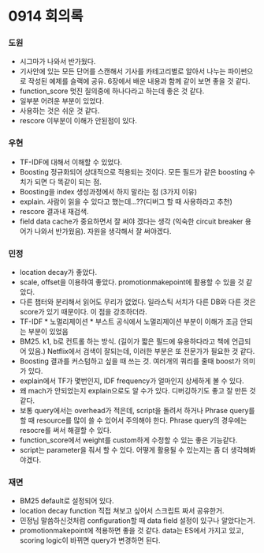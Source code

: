 # 0914 회의록

### 도원
* 시그마가 나와서 반가웠다.
* 기사안에 있는 모든 단어를 스캔해서 기사를 카테고리별로 알아서 나누는 파이썬으로 작성된 예제를 슬랙에 공유. 6장에서 배운 내용과 함께 같이 보면 좋을 것 같다.
* function_score 멋진 질의중에 하나다라고 하는데 좋은 것 같다.
* 일부분 어려운 부분이 있었다.
* 사용하는 것은 쉬운 것 같다.
* rescore 이부분이 이해가 안된점이 있다.

### 우현
* TF-IDF에 대해서 이해할 수 있었다.
* Boosting 정규화되어 상대적으로 적용되는 것이다. 모든 필드가 같은 boosting 수치가 되면 다 똑같이 되는 점.
* Boosting을 index 생성과정에서 하지 말라는 점 (3가지 이유)
* explain. 사람이 읽을 수 있다고 했는데...??(디버그 할 때 사용하라고 추천)
* rescore 결과내 재검색.
* field data cache가 중요하면서 잘 써야 겠다는 생각 (익숙한 circuit breaker 용어가 나와서 반가웠음). 자원을 생각해서 잘 써야겠다.

### 민정
* location decay가 좋았다.
* scale, offset을 이용하여 좋았다. promotionmakepoint에 활용할 수 있을 것 같았다.
* 다른 챕터와 분리해서 읽어도 무리가 없었다. 일라스틱 서치가 다른 DB와 다른 것은 score가 있기 때문이다. 이 점을 강조하더라.
* TF-IDF * 노멀리제이션 * 부스트 공식에서 노멀리제이션 부분이 이해가 조금 안되는 부분이 있었음
* BM25. k1, b로 컨트롤 하는 방식. (길이가 짧은 필드에 유용하다라고 책에 언급되어 있음.) Netflix에서 검색이 잘되는데, 이러한 부분은 또 전문가가 필요한 것 같다.
* Boosting 결과를 커스텀하고 싶을 때 쓰는 것. 여러개의 쿼리를 줄때 boost가 의미가 있다.
* explain에서 TF가 몇번인지, IDF frequency가 얼마인지 상세하게 볼 수 있다.
* 왜 mach가 안되었는지 explain으로도 알 수가 있다. 디버깅하기도 좋고 잘 만든 것 같다.
* 보통 query에서는 overhead가 적은데, script을 돌려서 하거나 Phrase query를 할 때 resource를 많이 쓸 수 있어서 주의해야 한다. Phrase query의 경우에는 resocre를 써서 해결할 수 있다.
* function_score에서 weight를 custom하게 수정할 수 있는 좋은 기능같다.
* script는 parameter을 줘서 할 수 있다. 어떻게 활용될 수 있는지는 좀 더 생각해봐야겠다.

### 재면
* BM25 default로 설정되어 있다.
* location decay function 직접 쳐보고 싶어서 스크립트 짜서 공유한거.
* 민정님 말씀하신것처럼 configuration할 때 data field 설정이 있구나 알았다는거.
* promotionmakepoint에 적용하면 좋을 것 같다. data는 ES에서 가지고 있고, scoring logic이 바뀌면 query가 변경하면 된다.

